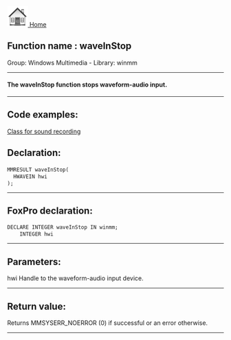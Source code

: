 [<img src="../../images/home.png"> Home ](https://github.com/VFPX/Win32API)  

## Function name : waveInStop
Group: Windows Multimedia - Library: winmm    
***  


#### The waveInStop function stops waveform-audio input.
***  


## Code examples:
[Class for sound recording](../../samples/sample_420.md)  

## Declaration:
```foxpro  
MMRESULT waveInStop(
  HWAVEIN hwi
);  
```  
***  


## FoxPro declaration:
```foxpro  
DECLARE INTEGER waveInStop IN winmm;
	INTEGER hwi  
```  
***  


## Parameters:
hwi
Handle to the waveform-audio input device.
  
***  


## Return value:
Returns MMSYSERR_NOERROR (0) if successful or an error otherwise.  
***  

